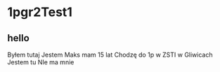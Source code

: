 # 1pgr2Test1
## hello
Byłem tutaj
Jestem Maks mam 15 lat
Chodzę do 1p w ZSTI w Gliwicach
Jestem tu
NIe ma mnie 

